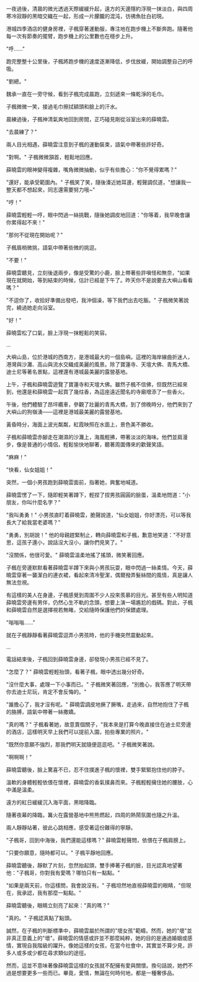 一夜過後，清晨的微光透過天際緩緩升起，遠方的天邊隱約浮現一抹淡白，與四周寒冷寂靜的黑暗交織在一起，形成一片朦朧的混沌，彷彿魚肚白初現。

港城四季酒店的健身房裡，子楓穿著運動服，專注地在跑步機上不斷奔跑。隨著他每一次有節奏的擺臂，跑步機上的公里數也在穩步上升。

"呼……"

跑完整整十公里後，子楓將跑步機的速度逐漸降低，步伐放緩，開始調整自己的呼吸。

"劉總。"

魏承一直在一旁守候，看到子楓完成晨跑，立刻遞來一條乾淨的毛巾。

子楓微微一笑，接過毛巾擦拭額頭和臉上的汗水。

晨練過後，子楓神清氣爽地回到房間，正巧碰見剛從浴室出來的薛曉雲。

"去晨練了？"

兩人目光相遇，薛曉雲注意到子楓的運動裝束，語氣中帶著些許好奇。

"對啊。" 子楓微微頷首，輕鬆地回應。

薛曉雲的眼神變得複雜，嘴角微微抽動，似乎有些擔心："你不覺得累嗎？"

"還好，能承受範圍內。" 子楓笑了笑，隨後湊近她耳邊，輕聲調侃道，"想讓我一整天都不想起來，同志還需要努力哦~"

"哼！"

薛曉雲輕輕一哼，眼中閃過一絲挑戰，隨後她調皮地回道："你等着，我早晚會讓你累得起不來！"

"那何不從現在開始呢？"

子楓眉梢微挑，語氣中帶著些微的挑逗。

"不要！"

薛曉雲聽見，立刻後退兩步，像是受驚的小鹿，臉上帶著些許嗔怪和無奈，"如果現在就開始，等到結束的時候，估計已經是下午了。昨天你不是說要去大嶼山看看嗎？"

"不逗你了，收拾好準備出發吧，我沖個澡，等下我們出去吃飯。" 子楓微笑著說完，繞過她走向浴室。

"好！"

薛曉雲松了口氣，臉上浮現一抹輕鬆的笑容。

...

大嶼山島，位於港城的西南方，是港城最大的一個島嶼。這裡的海岸線曲折迷人，港灣與沙灘、高山與流水交織成美麗的風景。除了寶蓮寺、天壇大佛、青馬大橋、迪士尼等著名景點，這裡還有港城最美麗的露營基地。

上午，子楓和薛曉雲遊覽了寶蓮寺和天壇大佛。雖然子楓不信佛，但既然已經來到，他還是和薛曉雲一起買了幾炷香，為這座遠近聞名的寺廟增添了一些香火。

午後，他們體驗了昂坪纜車，參觀了壯麗的青馬大橋，到了傍晚時分，他們來到了大嶼山的狗嶺湧——這裡是港城最美麗的露營基地。

黃昏時分，海面上波光粼粼，紅霞映照在水面上，景色美不勝收。

子楓和薛曉雲赤腳走在潮濕的沙灘上，海風輕拂，帶著淡淡的海味。他們並肩漫步，像是普通的小情侶，輕鬆愉快地聊著，聽著周圍傳來的歡聲笑語。

"麻麻！"

"快看，仙女姐姐！"

突然，一個小男孩跑到薛曉雲面前，指著她，興奮地喊道。

薛曉雲愣了一下，隨即輕笑著蹲下，輕捏了捏男孩圓圓的臉蛋，溫柔地問道："小朋友，你叫什麼名字？"

"我叫勇勇！" 小男孩直盯着薛曉雲，脆聲說道，"仙女姐姐，你好漂亮，可以等我長大了給我當老婆嗎？"

"勇勇，別胡說！" 他的母親趕緊制止，轉向薛曉雲和子楓，歉意地笑道："不好意思，這孩子還小，說話沒大沒小，讓你們見笑了。"

"沒關係，他很可愛。" 薛曉雲溫柔地搖了搖頭，微笑著回應。

子楓在旁邊默默看著薛曉雲半蹲下來與小男孩玩耍，眼中閃過一絲柔情。今天，薛曉雲穿著一襲潔白的連衣裙，看起來清冷聖潔，偶爾撥弄髮絲間的風情，真是讓人無法忽視。

有這樣的美人在身邊，子楓感覺到周圍不少人投來羨慕的目光。甚至有些人明知道薛曉雲旁邊有男伴，仍然心生不軌的念頭，想要上演一場尷尬的戲碼。對此，子楓和薛曉雲自然是選擇視若無睹，交給隨時保護他們的保鏢處理。

"嗡嗡嗡……"

就在子楓靜靜看著薛曉雲逗弄小男孩時，他的手機突然震動起來。

...

電話結束後，子楓回到薛曉雲身邊，卻發現小男孩已經不見了。

"怎麼了？" 薛曉雲輕輕抬頭，看著子楓，眼中透出幾分好奇。

"沒什麼大事，處理一下小事而已。" 子楓微笑著回應，"別擔心，我答應了明天帶你去迪士尼玩，肯定不會反悔的。"

"誰擔心了，我才沒有呢。" 薛曉雲調皮地撅了撅嘴，走過來，自然地抱住了子楓的胳膊，語氣中帶著一絲撒嬌。

"真的嗎？" 子楓看著她，故意賣個關子，"我本來是打算今晚直接住在迪士尼旁邊的酒店，這樣明天早上我們可以提前入園，拍些專業的照片。"

"既然你意願不強烈，那我們明天就隨便逛逛吧。" 子楓微笑著說。

"啊啊啊！"

薛曉雲聽後，臉上驚喜不已，忍不住撲進子楓的懷裡，雙手緊緊抱住他的脖子。

溫軟的身體輕輕依偎在懷裡，薛曉雲的香氣撲鼻而來。子楓輕輕擁住她的腰肢，心中滿是溫柔。

遠方的紅日緩緩沉入海平面，黑暗降臨。

隨著夜幕的降臨，篝火在露營基地中熊熊燃起，四周的熱鬧氛圍也隨之升溫。

兩人靜靜站著，彼此心跳相應，感受著這份難得的寧靜。

"子楓哥，回到中海後，我們還能這樣嗎？" 薛曉雲輕聲問，依偎在子楓肩膀上。

"只要你願意，隨時都可以。" 子楓平靜地回應。

薛曉雲聽後，靜默了片刻，忽然抬起頭，雙手捧著子楓的臉，目光認真地望著他："子楓哥，你對我有愛嗎？哪怕只有一點點。"

"如果是兩天前，你這樣問，我會說沒有。" 子楓坦然地直視薛曉雲的眼睛，"但現在，我承認，我有那麼一點點。"

薛曉雲聽後，眼睛立刻亮了起來："真的嗎？"

"真的。" 子楓認真點了點頭。

誠然，在子楓的判斷標準中，薛曉雲屬於所謂的"壞女孩"範疇。然而，她的"壞"並非真正意義上的"壞"。薛曉雲的情感或許並不那麼純粹，她的目的是通過婚姻或感情，實現自我階級的躍升。像她這樣的女孩，在當今社會中，其實並不算少見，許多人或多或少都在尋求類似的途徑。

然而，這並不意味著像薛曉雲這樣的女孩就不配擁有愛與關懷。換句話說，她們不過是想要更多一些而已。畢竟，愛情，無論在何時何地，都是一種奢侈品。